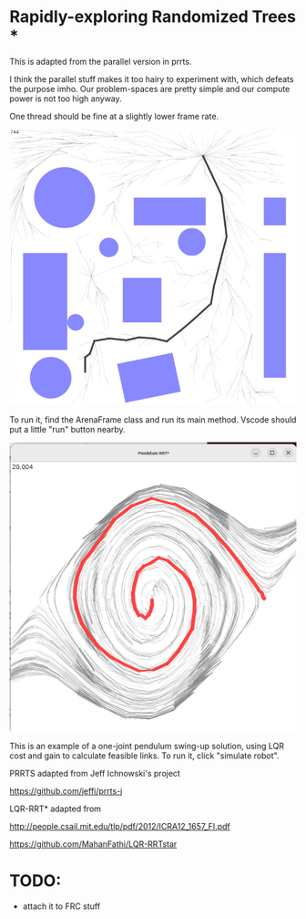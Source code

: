 # Rapidly-exploring Randomized Trees *

This is adapted from the parallel version in prrts.

I think the parallel stuff makes it too hairy to experiment with,
which defeats the purpose imho.  Our problem-spaces are pretty
simple and our compute power is not too high anyway.

One thread should be fine at a slightly lower frame rate.

<img src="prrts_example.png" width=600 />

To run it, find the ArenaFrame class and run its main method.
Vscode should put a little "run" button nearby.

<img src="swingup.png" width=600 />

This is an example of a one-joint pendulum swing-up solution,
using LQR cost and gain to calculate feasible links.
To run it, click "simulate robot".

PRRTS adapted from Jeff Ichnowski's project

https://github.com/jeffi/prrts-j

LQR-RRT* adapted from

http://people.csail.mit.edu/tlp/pdf/2012/ICRA12_1657_FI.pdf

https://github.com/MahanFathi/LQR-RRTstar


# TODO:

* attach it to FRC stuff